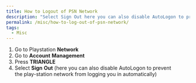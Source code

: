 ```yaml
---
title: How to Logout of PSN Network
description: "Select Sign Out here you can also disable AutoLogon to prevent the play-station network from logging you in automatically"
permalink: /misc/how-to-log-out-of-psn-network/
tags:
  - Misc
---
```

  1. Go to Playstation **Network**
  2. Go to **Account** **Management**
  3. Press **TRIANGLE**
  4. Select **Sign** **Out** (here you can also disable AutoLogon to prevent the play-station network from logging you in automatically)
